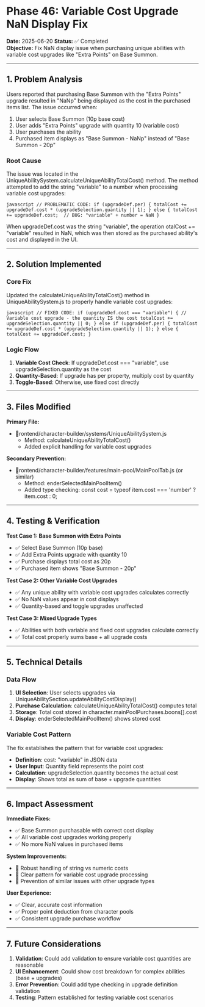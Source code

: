 ﻿# Phase 46: Variable Cost Upgrade NaN Display Fix

**Date:** 2025-06-20
**Status:** ✅ Completed  
**Objective:** Fix NaN display issue when purchasing unique abilities with variable cost upgrades like "Extra Points" on Base Summon.

---

## 1. Problem Analysis

Users reported that purchasing Base Summon with the "Extra Points" upgrade resulted in "NaNp" being displayed as the cost in the purchased items list. The issue occurred when:

1. User selects Base Summon (10p base cost)
2. User adds "Extra Points" upgrade with quantity 10 (variable cost)
3. User purchases the ability
4. Purchased item displays as "Base Summon - NaNp" instead of "Base Summon - 20p"

### Root Cause

The issue was located in the UniqueAbilitySystem.calculateUniqueAbilityTotalCost() method. The method attempted to add the string "variable" to a number when processing variable cost upgrades:

`javascript
// PROBLEMATIC CODE:
if (upgradeDef.per) {
    totalCost += upgradeDef.cost * (upgradeSelection.quantity || 1);
} else {
    totalCost += upgradeDef.cost;  // BUG: "variable" + number = NaN
}
`

When upgradeDef.cost was the string "variable", the operation 	otalCost += "variable" resulted in NaN, which was then stored as the purchased ability's cost and displayed in the UI.

---

## 2. Solution Implemented

### Core Fix

Updated the calculateUniqueAbilityTotalCost() method in UniqueAbilitySystem.js to properly handle variable cost upgrades:

`javascript
// FIXED CODE:
if (upgradeDef.cost === "variable") {
    // Variable cost upgrade - the quantity IS the cost
    totalCost += upgradeSelection.quantity || 0;
} else if (upgradeDef.per) {
    totalCost += upgradeDef.cost * (upgradeSelection.quantity || 1);
} else {
    totalCost += upgradeDef.cost;
}
`

### Logic Flow

1. **Variable Cost Check**: If upgradeDef.cost === "variable", use upgradeSelection.quantity as the cost
2. **Quantity-Based**: If upgrade has per property, multiply cost by quantity
3. **Toggle-Based**: Otherwise, use fixed cost directly

---

## 3. Files Modified

**Primary File:**
- rontend/character-builder/systems/UniqueAbilitySystem.js
  - Method: calculateUniqueAbilityTotalCost()
  - Added explicit handling for variable cost upgrades

**Secondary Prevention:**
- rontend/character-builder/features/main-pool/MainPoolTab.js (or similar)
  - Method: 
enderSelectedMainPoolItem()
  - Added type checking: const cost = typeof item.cost === 'number' ? item.cost : 0;

---

## 4. Testing & Verification

**Test Case 1: Base Summon with Extra Points**
- ✅ Select Base Summon (10p base)
- ✅ Add Extra Points upgrade with quantity 10
- ✅ Purchase displays total cost as 20p
- ✅ Purchased item shows "Base Summon - 20p"

**Test Case 2: Other Variable Cost Upgrades**
- ✅ Any unique ability with variable cost upgrades calculates correctly
- ✅ No NaN values appear in cost displays
- ✅ Quantity-based and toggle upgrades unaffected

**Test Case 3: Mixed Upgrade Types**
- ✅ Abilities with both variable and fixed cost upgrades calculate correctly
- ✅ Total cost properly sums base + all upgrade costs

---

## 5. Technical Details

### Data Flow

1. **UI Selection**: User selects upgrades via UniqueAbilitySection.updateAbilityCostDisplay()
2. **Purchase Calculation**: calculateUniqueAbilityTotalCost() computes total
3. **Storage**: Total cost stored in character.mainPoolPurchases.boons[].cost
4. **Display**: 
enderSelectedMainPoolItem() shows stored cost

### Variable Cost Pattern

The fix establishes the pattern that for variable cost upgrades:
- **Definition**: cost: "variable" in JSON data
- **User Input**: Quantity field represents the point cost
- **Calculation**: upgradeSelection.quantity becomes the actual cost
- **Display**: Shows total as sum of base + upgrade quantities

---

## 6. Impact Assessment

**Immediate Fixes:**
- ✅ Base Summon purchasable with correct cost display
- ✅ All variable cost upgrades working properly
- ✅ No more NaN values in purchased items

**System Improvements:**
- 🔧 Robust handling of string vs numeric costs
- 🔧 Clear pattern for variable cost upgrade processing
- 🔧 Prevention of similar issues with other upgrade types

**User Experience:**
- ✅ Clear, accurate cost information
- ✅ Proper point deduction from character pools
- ✅ Consistent upgrade purchase workflow

---

## 7. Future Considerations

1. **Validation**: Could add validation to ensure variable cost quantities are reasonable
2. **UI Enhancement**: Could show cost breakdown for complex abilities (base + upgrades)
3. **Error Prevention**: Could add type checking in upgrade definition validation
4. **Testing**: Pattern established for testing variable cost scenarios

